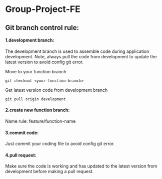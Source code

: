 # Group-Project-FE

## Git branch control rule:

#### 1.development branch:

The development branch is used to assemble code during application development. 
Note, always pull the code from development to update the latest version to avoid config git error.

Move to your function branch
```shell
git checkout <your-function-branch>
```
Get latest version code from development branch
```shell
git pull origin development
```
#### 2.create new function branch:

Name rule: feature/function-name

#### 3.commit code:

Just commit your coding file to avoid config git error.

#### 4.pull request:

Make sure the code is working and has updated to the latest version from development before making a pull request.
